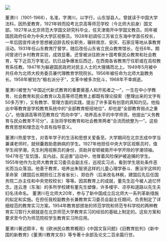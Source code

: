 ![](https://s2.loli.net/2022/09/01/WKmI31TweNMfv2x.png)

董渭川（1901-1968），名淮，字渭川，以字行，山东邹县人。曾就读于中国大学法科，因热爱教育，1921年转而投考北京高等师范学校（今北师大前身）国文部。1927年从北京师范大学国文研究科毕业，任天津南开中学国文教员。同年被国民政府任命为中央大学区视察员。1928年初调任江苏省立东海中学首任校长，一年后因宣传进步思想被迫辞去校长职务，辗转南京、安庆、石家庄等地从事教育活动。1931年任山东教育厅督学，随后改任山东省立民众教育馆长，在任6年。期间曾进行乡村教育实验，成效显著。还曾被派往欧洲十国考察民众教育和社会教育，写下近百万字笔记。抗日战争爆发后西迁，在西南各省教育厅任职或在高校教育系任教。1947年为躲避国民政府对民主人士的大搜捕而北上。1949年5月被中共任命为北师大校务委员兼代理教育学院院长。1956年被任命为北师大副教务长。1958年被划为“极右派分子”，文革中被多次批斗，1968年不幸病逝。

董渭川被誉为“中国近代新式教育的重要奠基人和开拓者之一”，一生在中小学教育、社会教育和民众教育以及高等师范教育上都既有理论探索（整理出来的文字有50多万字），又有教学、管理方面的实践，提出了许多富有创意的真知灼见。他指出中等教育是学校教育系统中的“全部教育枢纽地位”，却也是“全部教育弱点之重心”。他强调高等师范教育应“而向中学”，培养高水平的中学师资。他提出“义务教育与民众教育不可分”，主张将学校教育和社会教育两者“合流而统整为一”。这些教育思想和理念迄今具有指导意义。

董渭川热爱学生，对青年学子的生活和思想关爱备至。大学期间在北京志成中学当兼课老师时，就倾囊救助患肺病的学生。1927年他担任中央大学区视察员时，值学生闹学潮，先生利用视察员的身份，资助并安顿被南开中学开除的学潮领袖。1947年在“反饥饿，反内战，反迫害”运动中，他冒着风险保护被追捕的学生。1955年他作为北师大教育实习委员会副主任，巡视实习点，看到学生居处条件恶劣而当众落泪。他善于教育，培养出朱智贤这样的儿童心理学泰斗、惠浴宇这样的革命家（建国后长期担任江苏省省长）、郑伯乔（后来改名林枫，建国后先后任国务院二办主任和中央党校校长）等等。因其教育上的成就，董先生迄今被人追忆怀念。连云港（东海）的多所学校建有董先生塑像，许多楼宇、凉亭和道路以先生夫妇名讳命名。 董渭川在北师大20年，参与了新中国成立后北师大一系列革新措施的拟定和实施。在担任我校副教务长兼教育实习委员会副主任期间，负责制定了详细规范的教育实习方案。1954年教育部颁发的师范学院和师范专科学校的两种教育实习暂行大纲就是在北京师范大学教育实习的经验的基础上制定的。这些方案和要求至今仍为师范院校学生教育实习所应用。

董渭川著述颇丰，有《欧洲民众教育概观》《中国文盲问题》《旧教育批判》《新中国的新教育》《董渭川教育文存》等专著十余部及论文二百余篇行世。